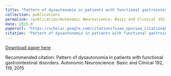 ```yaml
---
title: "Pattern of dysautonomia in patients with functional gastrointestinal disorders"
collection: publications
permalink: /publication/Autonomic Neuroscience: Basic and Clinical 192, 119, 2015-Pattern of dysautonomia in patients with functional gastrointestinal disorders
date: 2015.0
paperurl: 'https://scholar.google.com/citations?view_op=view_citation&hl=en&user=CVvowJAAAAAJ&pagesize=100&citation_for_view=CVvowJAAAAAJ:hqOjcs7Dif8C'
citation: 'Pattern of dysautonomia in patients with functional gastrointestinal disorders. Autonomic Neuroscience: Basic and Clinical 192, 119, 2015'
---
```

[Download paper here](https://scholar.google.com/citations?view_op=view_citation&hl=en&user=CVvowJAAAAAJ&pagesize=100&citation_for_view=CVvowJAAAAAJ:hqOjcs7Dif8C)

Recommended citation: Pattern of dysautonomia in patients with functional gastrointestinal disorders. Autonomic Neuroscience: Basic and Clinical 192, 119, 2015